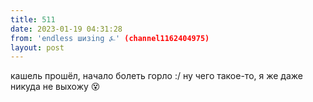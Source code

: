 ```yaml
---
title: 511
date: 2023-01-19 04:31:28
from: 'endless шизing ⍼' (channel1162404975)
layout: post
---
```


кашель прошёл, начало болеть горло :/
ну чего такое-то, я же даже никуда не выхожу 😵
